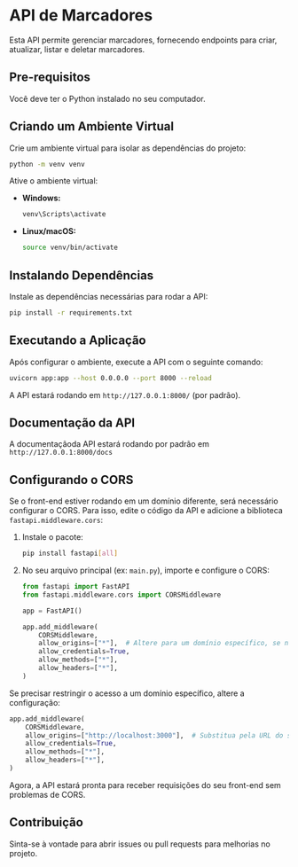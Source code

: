 # API de Marcadores

Esta API permite gerenciar marcadores, fornecendo endpoints para criar, atualizar, listar e deletar marcadores.

## Pre-requisitos

Você deve ter o Python instalado no seu computador.

## Criando um Ambiente Virtual

Crie um ambiente virtual para isolar as dependências do projeto:

```sh
python -m venv venv
```

Ative o ambiente virtual:

- **Windows:**
  ```sh
  venv\Scripts\activate
  ```
- **Linux/macOS:**
  ```sh
  source venv/bin/activate
  ```

## Instalando Dependências

Instale as dependências necessárias para rodar a API:

```sh
pip install -r requirements.txt
```

## Executando a Aplicação

Após configurar o ambiente, execute a API com o seguinte comando:

```sh
uvicorn app:app --host 0.0.0.0 --port 8000 --reload
```

A API estará rodando em `http://127.0.0.1:8000/` (por padrão).

## Documentação da API

A documentaçãoda API estará rodando por padrão em `http://127.0.0.1:8000/docs`

## Configurando o CORS

Se o front-end estiver rodando em um domínio diferente, será necessário configurar o CORS. Para isso, edite o código da API e adicione a biblioteca `fastapi.middleware.cors`:

1. Instale o pacote:

   ```sh
   pip install fastapi[all]
   ```

2. No seu arquivo principal (ex: `main.py`), importe e configure o CORS:

   ```python
   from fastapi import FastAPI
   from fastapi.middleware.cors import CORSMiddleware

   app = FastAPI()

   app.add_middleware(
       CORSMiddleware,
       allow_origins=["*"],  # Altere para um domínio específico, se necessário
       allow_credentials=True,
       allow_methods=["*"],
       allow_headers=["*"],
   )
   ```

Se precisar restringir o acesso a um domínio específico, altere a configuração:

```python
app.add_middleware(
    CORSMiddleware,
    allow_origins=["http://localhost:3000"],  # Substitua pela URL do seu front-end
    allow_credentials=True,
    allow_methods=["*"],
    allow_headers=["*"],
)
```

Agora, a API estará pronta para receber requisições do seu front-end sem problemas de CORS.

## Contribuição

Sinta-se à vontade para abrir issues ou pull requests para melhorias no projeto.